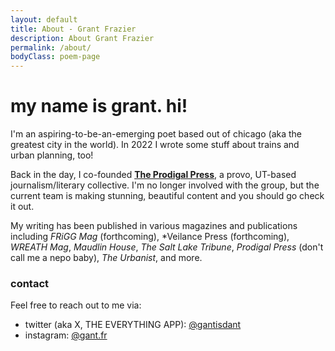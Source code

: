 ```yaml
---
layout: default
title: About - Grant Frazier
description: About Grant Frazier
permalink: /about/
bodyClass: poem-page
---
```


<div class="poem-content">

<h1>my name is grant. hi!</h1>

I'm an aspiring-to-be-an-emerging poet based out of chicago (aka the greatest city in the world). In 2022 I wrote some stuff about trains and urban planning, too!  

Back in the day, I co-founded **[The Prodigal Press](instagram.com/prodigalpressprovo)**, a provo, UT-based journalism/literary collective. I'm no longer involved with the group, but the current team is making stunning, beautiful content and you should go check it out. 

My writing has been published in various magazines and publications including *FRiGG Mag* (forthcoming), *Veilance Press (forthcoming), *WREATH Mag*, *Maudlin House*, *The Salt Lake Tribune*, *Prodigal Press* (don't call me a nepo baby), *The Urbanist*, and more. 

<h3>contact</h3>

Feel free to reach out to me via:
- twitter (aka X, THE EVERYTHING APP): [@gantisdant](https://x.com/gantisdant)
- instagram: [@gant.fr](https://instagram.com/gant.fr)

</div>
